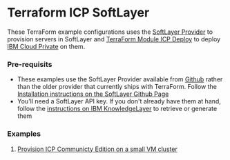# Terraform ICP SoftLayer

These TerraForm example configurations uses the [SoftLayer Provider](https://github.com/softlayer/terraform-provider-softlayer) to provision servers in SoftLayer
and [TerraForm Module ICP Deploy](https://github.com/ibm-cloud-architecture/terraform-module-icp-deploy) to deploy [IBM Cloud Private](https://www.ibm.com/cloud-computing/products/ibm-cloud-private/) on them.


### Pre-requisits

* These examples use the SoftLayer Provider available from [Github](https://github.com/softlayer/terraform-provider-softlayer) rather than the older provider that currently ships with TerraForm.
  Follow the [Installation instructions on the SoftLayer Github Page](https://github.com/softlayer/terraform-provider-softlayer#install)
* You'll need a SoftLayer API key. If you don't already have them at hand, follow the [instructions on IBM KnowledgeLayer](https://knowledgelayer.softlayer.com/procedure/retrieve-your-api-key) to retrieve or generate them

### Examples
1. [Provision ICP Communicty Edition on a small VM cluster](vms_smallcluster_icp-ce/)
